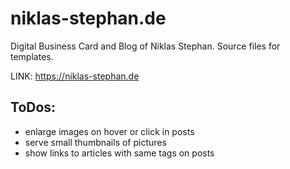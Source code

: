 # niklas-stephan.de
Digital Business Card and Blog of Niklas Stephan.
Source files for templates.

LINK: https://niklas-stephan.de 

## ToDos:
- enlarge images on hover or click in posts
- serve small thumbnails of pictures
- show links to articles with same tags on posts
